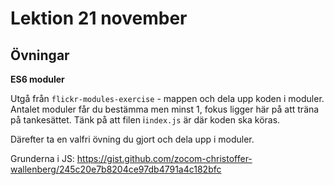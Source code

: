 # Lektion 21 november

## Övningar

**ES6 moduler**

Utgå från `flickr-modules-exercise` - mappen och dela upp koden i moduler. Antalet moduler får du bestämma men minst 1, fokus ligger här på att träna på tankesättet. Tänk på att filen i`index.js` är där koden ska köras.

Därefter ta en valfri övning du gjort och dela upp i moduler.

Grunderna i JS: https://gist.github.com/zocom-christoffer-wallenberg/245c20e7b8204ce97db4791a4c182bfc